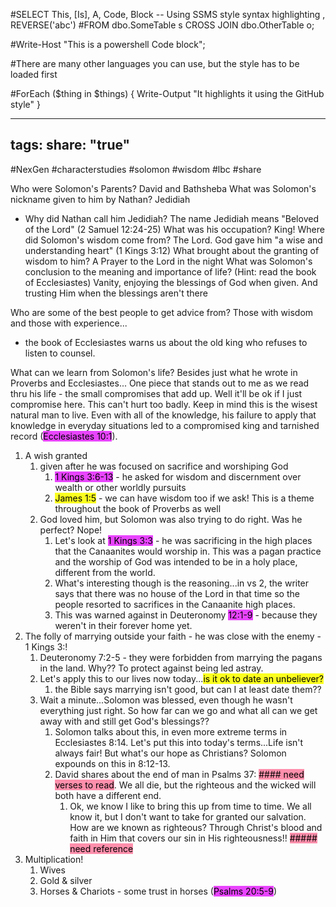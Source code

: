 #SELECT This, [Is], A, Code, Block -- Using SSMS style syntax highlighting
    , REVERSE('abc')
#FROM dbo.SomeTable s
    CROSS JOIN dbo.OtherTable o;

#Write-Host "This is a powershell Code block";

#There are many other languages you can use, but the style has to be loaded first

#ForEach ($thing in $things) {
    Write-Output "It highlights it using the GitHub style"
}

---
tags: 
share: "true"
---
#NexGen #characterstudies #solomon #wisdom #lbc #share 




Who were Solomon's Parents? David and Bathsheba
What was Solomon's nickname given to him by Nathan? Jedidiah
- Why did Nathan call him Jedidiah? The name Jedidiah means "Beloved of the Lord" (2 Samuel 12:24-25)
What was his occupation? King!
Where did Solomon's wisdom come from? The Lord. God gave him "a wise and understanding heart" (1 Kings 3:12)
What brought about the granting of wisdom to him? A Prayer to the Lord in the night
What was Solomon's conclusion to the meaning and importance of life? (Hint: read the book of Ecclesiastes) Vanity, enjoying the blessings of God when given. And trusting Him when the blessings aren't there

Who are some of the best people to get advice from? Those with wisdom and those with experience...
- the book of Ecclesiastes warns us about the old king who refuses to listen to counsel. 

What can we learn from Solomon's life? Besides just what he wrote in Proverbs and Ecclesiastes...
One piece that stands out to me as we read thru his life - the small compromises that add up. Well it'll be ok if I just compromise here. This can't hurt too badly. Keep in mind this is the wisest natural man to live. Even with all of the knowledge, his failure to apply that knowledge in everyday situations led to a compromised king and tarnished record (<mark style="background: #E100FFBA;">Ecclesiastes 10:1</mark>).

1. A wish granted
	1. given after he was focused on sacrifice and worshiping God
		1. <mark style="background: #E100FFBA;">1 Kings 3:6-13</mark> - he asked for wisdom and discernment over wealth or other worldly pursuits
		2. <mark style="background: #FBFF00E0;">James 1:5</mark> - we can have wisdom too if we ask! This is a theme throughout the book of Proverbs as well
	2. God loved him, but Solomon was also trying to do right. Was he perfect? Nope!
		1. Let's look at <mark style="background: #E100FFBA;">1 Kings 3:3</mark> - he was sacrificing in the high places that the Canaanites would worship in. This was a pagan practice and the worship of God was intended to be in a holy place, different from the world.
		2. What's interesting though is the reasoning...in vs 2, the writer says that there was no house of the Lord in that time so the people resorted to sacrifices in the Canaanite high places.
		3. This was warned against in Deuteronomy <mark style="background: #E100FFBA;">12:1-9</mark> - because they weren't in their forever home yet.
2. The folly of marrying outside your faith - he was close with the enemy - 1 Kings 3:!
	1. Deuteronomy 7:2-5 - they were forbidden from marrying the pagans in the land. Why?? To protect against being led astray.
	2. Let's apply this to our lives now today...<mark style="background: #FBFF00E0;">is it ok to date an unbeliever?</mark> 
		1. the Bible says marrying isn't good, but can I at least date them??
	3. Wait a minute...Solomon was blessed, even though he wasn't everything just right. So how far can we go and what all can we get away with and still get God's blessings?? 
		1. Solomon talks about this, in even more extreme terms in Ecclesiastes 8:14. Let's put this into today's terms...Life isn't always fair! But what's our hope as Christians? Solomon expounds on this in 8:12-13. 
		2. David shares about the end of man in Psalms 37: <mark style="background: #FF5582A6;">#### need verses to read</mark>. We all die, but the righteous and the wicked will both have a different end. 
			1. Ok, we know I like to bring this up from time to time. We all know it, but I don't want to take for granted our salvation. How are we known as righteous? Through Christ's blood and faith in Him that covers our sin in His righteousness!! <mark style="background: #FF5582A6;">##### need reference</mark>
3. Multiplication!
	1. Wives
	2. Gold & silver
	3. Horses & Chariots - some trust in horses (<mark style="background: #E100FFBA;">Psalms 20:5-9</mark>)

